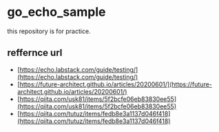 # go_echo_sample

this repository is for practice.

## reffernce url

- [https://echo.labstack.com/guide/testing/](https://echo.labstack.com/guide/testing/)
- [https://future-architect.github.io/articles/20200601/](https://future-architect.github.io/articles/20200601/)
- [https://qiita.com/usk81/items/5f2bcfe06eb83830ee55](https://qiita.com/usk81/items/5f2bcfe06eb83830ee55)
- [https://qiita.com/tutuz/items/fedb8e3a1137d046f418](https://qiita.com/tutuz/items/fedb8e3a1137d046f418)
